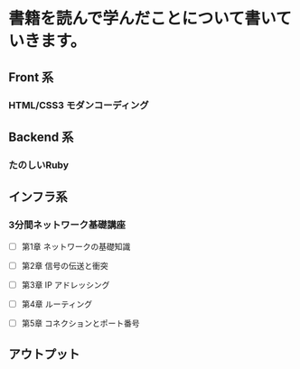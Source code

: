 # 書籍を読んで学んだことについて書いていきます。



## Front 系



### HTML/CSS3 モダンコーディング







## Backend 系



### たのしいRuby






## インフラ系


### 3分間ネットワーク基礎講座

- [ ] 第1章 ネットワークの基礎知識
- [ ] 第2章 信号の伝送と衝突
- [ ] 第3章 IP アドレッシング
- [ ] 第4章 ルーティング
- [ ] 第5章 コネクションとポート番号




## アウトプット